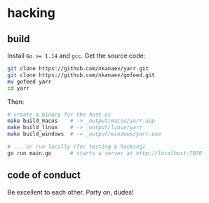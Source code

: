 # hacking

## build

Install `Go >= 1.14` and `gcc`. Get the source code:

```sh
git clone https://github.com/nkanaev/yarr.git
git clone https://github.com/nkanaev/gofeed.git
mv gofeed yarr
cd yarr
```

Then:

```sh
# create a binary for the host os
make build_macos    # -> _output/macos/yarr.app
make build_linux    # -> _output/linux/yarr
make build_windows  # -> _output/windows/yarr.exe

# ... or run locally (for testing & hacking)
go run main.go      # starts a server at http://localhost:7070
```

## code of conduct

Be excellent to each other. Party on, dudes!
